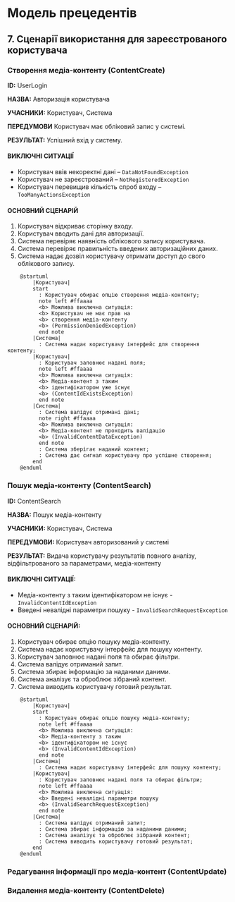 # Модель прецедентів

## 7. Сценарії використання для зареєстрованого користувача

### Створення медіа-контенту (ContentCreate)


<b>ID:</b> UserLogin

<b>НАЗВА:</b> Авторизація користувача

<b>УЧАСНИКИ:</b> Користувач, Система

<b>ПЕРЕДУМОВИ</b> Користувач має обліковий запис у системі.

<b>РЕЗУЛЬТАТ:</b> Успішний вхід у систему.

#### ВИКЛЮЧНІ СИТУАЦІЇ
- Користувач ввів некоректні дані – `DataNotFoundException`
- Користувач не зареєстрований – `NotRegisteredException`
- Користувач перевищив кількість спроб входу – `TooManyActionsException`

#### ОСНОВНИЙ СЦЕНАРІЙ
1. Користувач відкриває сторінку входу.
2. Користувач вводить дані для авторизації.
3. Система перевіряє наявність облікового запису користувача.
4. Система перевіряє правильність введених авторизаційних даних.
5. Система надає дозвіл користувачу отримати доступ до свого облікового запису.


```plantuml
    @startuml
        |Користувач| 
        start
          : Користувач обирає опцію створення медіа-контенту;
          note left #ffaaaa
          <b> Можлива виключна ситуація:
          <b> Користувач не має прав на 
          <b> створення медіа-контенту 
          <b> (PermissionDeniedException)
          end note
        |Система|
          : Система надає користувачу інтерфейс для створення контенту;
        |Користувач| 
          : Користувач заповнює надані поля;
          note left #ffaaaa
          <b> Можлива виключна ситуація:
          <b> Медіа-контент з таким 
          <b> ідентифікатором уже існує
          <b> (ContentIdExistsException)
          end note
        |Система|
          : Система валідує отримані дані;
          note right #ffaaaa
          <b> Можлива виключна ситуація:
          <b> Медіа-контент не проходить валідацію  
          <b> (InvalidContentDataException)
          end note
          : Система зберігає наданий контент;
          : Система дає сигнал користувачу про успішне створення;
        end
    @enduml
```

### Пошук медіа-контенту (ContentSearch)

<b>ID:</b>	ContentSearch

<b>НАЗВА:</b>	Пошук медіа-контенту

<b>УЧАСНИКИ:</b>	Користувач, Система

<b>ПЕРЕДУМОВИ:</b>	Користувач авторизований у системі

<b>РЕЗУЛЬТАТ:</b>	Видача користувачу результатів повного аналізу, відфільтрованого за параметрами, медіа-контенту

#### ВИКЛЮЧНІ СИТУАЦІЇ:	
- Медіа-контенту з таким ідентифікатором не існує - `InvalidContentIdException`
- Введені невалідні параметри пошуку - `InvalidSearchRequestException`

#### ОСНОВНИЙ СЦЕНАРІЙ:
1. Користувач обирає опцію пошуку медіа-контенту.
2. Система надає користувачу інтерфейс для пошуку контенту.
3. Користувач заповнює надані поля та обирає фільтри.
4. Система валідує отриманий запит.
5. Система збирає інформацію за наданими даними.
6. Система аналізує та оброблює зібраний контент.
7. Система виводить користувачу готовий результат.

```plantuml
    @startuml
        |Користувач| 
        start
          : Користувач обирає опцію пошуку медіа-контенту;
          note left #ffaaaa
          <b> Можлива виключна ситуація:
          <b> Медіа-контенту з таким 
          <b> ідентифікатором не існує
          <b> (InvalidContentIdException)
          end note
        |Система|
          : Система надає користувачу інтерфейс для пошуку контенту;
        |Користувач| 
          : Користувач заповнює надані поля та обирає фільтри;
          note left #ffaaaa
          <b> Можлива виключна ситуація:
          <b> Введені невалідні параметри пошуку
          <b> (InvalidSearchRequestException)
          end note
        |Система|
          : Система валідує отриманий запит;
          : Система збирає інформацію за наданими даними;
          : Система аналізує та оброблює зібраний контент;
          : Система виводить користувачу готовий результат;
        end
    @enduml
```

### Редагування інформації про медіа-контент (ContentUpdate)



### Видалення медіа-контенту (ContentDelete)

